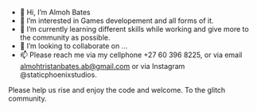 - 👋 Hi, I’m Almoh Bates
- 👀 I’m interested in Games developement and all forms of it.
- 🌱 I’m currently learning different skills while working and give more to the community as possible.
- 💞️ I’m looking to collaborate on ...
- 📫 Please reach me via my cellphone +27 60 396 8225, or via email almohtristanbates.ab@gmail.com or via Instagram @staticphoenixstudios.

Please help us rise and enjoy the code and welcome.
To the glitch community.

